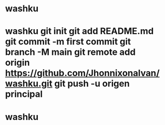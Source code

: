 # washku
# washku git init git add README.md git commit -m first commit git branch -M main git remote add origin https://github.com/Jhonnixonalvan/washku.git git push -u origen principal
# washku
